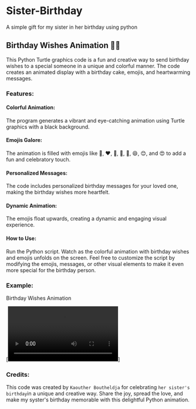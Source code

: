 # Sister-Birthday
A simple gift for my sister in her birthday using python
## Birthday Wishes Animation 🎉🎂
This Python Turtle graphics code is a fun and creative way to send birthday wishes to a special someone in a unique and colorful manner. The code creates an animated display with a birthday cake, emojis, and heartwarming messages.

### Features:
#### Colorful Animation: 
The program generates a vibrant and eye-catching animation using Turtle graphics with a black background.

#### Emojis Galore: 
The animation is filled with emojis like 🎈, ❤️, 🎁, 🍰, 🎉, 😄, 😊, and 😍 to add a fun and celebratory touch.

#### Personalized Messages: 
The code includes personalized birthday messages for your loved one, making the birthday wishes more heartfelt.

#### Dynamic Animation:
The emojis float upwards, creating a dynamic and engaging visual experience.

#### How to Use:
Run the Python script.
Watch as the colorful animation with birthday wishes and emojis unfolds on the screen.
Feel free to customize the script by modifying the emojis, messages, or other visual elements to make it even more special for the birthday person.

### Example:
Birthday Wishes Animation

[![video preview](https://github.com/Kaoutherbo/Sister-Birthday/blob/main/birthday.mp4)]

### Credits:
This code was created by `Kaouther Boutheldja` for celebrating `her sister's birthday`in a unique and creative way.
Share the joy, spread the love, and make my syster's birthday memorable with this delightful Python animation.

